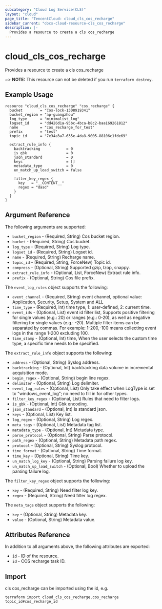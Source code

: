```yaml
---
subcategory: "Cloud Log Service(CLS)"
layout: "cloud"
page_title: "TencentCloud: cloud_cls_cos_recharge"
sidebar_current: "docs-cloud-resource-cls_cos_recharge"
description: |-
  Provides a resource to create a cls cos_recharge
---
```


# cloud_cls_cos_recharge

Provides a resource to create a cls cos_recharge

~> **NOTE:** This resource can not be deleted if you run `terraform destroy`.

## Example Usage

```hcl
resource "cloud_cls_cos_recharge" "cos_recharge" {
  bucket        = "cos-lock-1308919341"
  bucket_region = "ap-guangzhou"
  log_type      = "minimalist_log"
  logset_id     = "dd426d1a-95bc-4bca-b8c2-baa169261812"
  name          = "cos_recharge_for_test"
  prefix        = "test"
  topic_id      = "7e34a3a7-635e-4da8-9005-88106c1fde69"

  extract_rule_info {
    backtracking            = 0
    is_gbk                  = 0
    json_standard           = 0
    keys                    = []
    metadata_type           = 0
    un_match_up_load_switch = false

    filter_key_regex {
      key   = "__CONTENT__"
      regex = "dasd"
    }
  }
}
```

## Argument Reference

The following arguments are supported:

* `bucket_region` - (Required, String) Cos bucket region.
* `bucket` - (Required, String) Cos bucket.
* `log_type` - (Required, String) Log type.
* `logset_id` - (Required, String) Logset id.
* `name` - (Required, String) Recharge name.
* `topic_id` - (Required, String, ForceNew) Topic id.
* `compress` - (Optional, String) Supported gzip, lzop, snappy.
* `extract_rule_info` - (Optional, List, ForceNew) Extract rule info.
* `prefix` - (Optional, String) Cos file prefix.

The `event_log_rules` object supports the following:

* `event_channel` - (Required, String) event channel, optional value: Application, Security, Setup, System and ALL
* `time_type` - (Required, Int) time type, 1: user-defined, 2: current time.
* `event_ids` - (Optional, List) event id filter list, Supports positive filtering for single values (e.g.: 20) or ranges (e.g.: 0-20), as well as negative filtering for single values (e.g.: -20). Multiple filter items can be separated by commas. For example: 1-200,-100 means collecting event logs in the range 1-200 excluding 100.
* `time_stamp` - (Optional, Int) time, When the user selects the custom time type, a specific time needs to be specified.

The `extract_rule_info` object supports the following:

* `address` - (Optional, String) Syslog address.
* `backtracking` - (Optional, Int) backtracking data volume in incremental acquisition mode.
* `begin_regex` - (Optional, String) begin line regex.
* `delimiter` - (Optional, String) Log delimiter.
* `event_log_rules` - (Optional, List) Only take effect when LogType is set to "windows_event_log"; no need to fill in for other types.
* `filter_key_regex` - (Optional, List) Rules that need to filter logs.
* `is_gbk` - (Optional, Int) Gbk encoding.
* `json_standard` - (Optional, Int) Is standard json.
* `keys` - (Optional, List) Key list.
* `log_regex` - (Optional, String) Log regex.
* `meta_tags` - (Optional, List) Metadata tag list.
* `metadata_type` - (Optional, Int) Metadata type.
* `parse_protocol` - (Optional, String) Parse protocol.
* `path_regex` - (Optional, String) Metadata path regex.
* `protocol` - (Optional, String) Syslog protocol.
* `time_format` - (Optional, String) Time format.
* `time_key` - (Optional, String) Time key.
* `un_match_log_key` - (Optional, String) Parsing failure log key.
* `un_match_up_load_switch` - (Optional, Bool) Whether to upload the parsing failure log.

The `filter_key_regex` object supports the following:

* `key` - (Required, String) Need filter log key.
* `regex` - (Required, String) Need filter log regex.

The `meta_tags` object supports the following:

* `key` - (Optional, String) Metadata key.
* `value` - (Optional, String) Metadata value.

## Attributes Reference

In addition to all arguments above, the following attributes are exported:

* `id` - ID of the resource.
* `id` - COS recharge task ID.


## Import

cls cos_recharge can be imported using the id, e.g.

```
terraform import cloud_cls_cos_recharge.cos_recharge topic_id#cos_recharge_id
```

